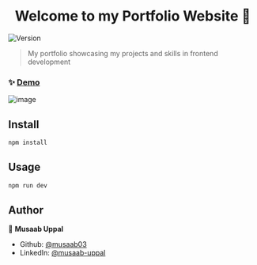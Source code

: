 <h1 align="center">Welcome to my Portfolio Website 👋</h1>
<p>
  <img alt="Version" src="https://img.shields.io/badge/version-0.1.0-blue.svg?cacheSeconds=2592000" />
</p>

> My portfolio showcasing my projects and skills in frontend development

### ✨ [Demo](https://portfolio-red-iota-12.vercel.app/)

![image](https://user-images.githubusercontent.com/103457332/234883074-8fe75fad-66f4-4f0e-9c01-78df7d70fe39.png)


## Install

```sh
npm install
```

## Usage

```sh
npm run dev
```

## Author

👤 **Musaab Uppal**

* Github: [@musaab03](https://github.com/musaab03)
* LinkedIn: [@musaab-uppal](https://linkedin.com/in/musaab-uppal)
